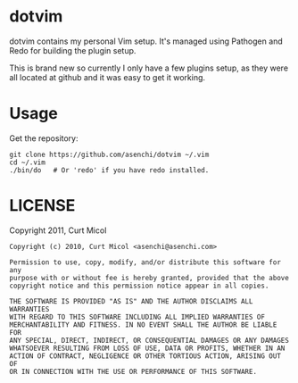 # dotvim

dotvim contains my personal Vim setup. It's managed using Pathogen and Redo
for building the plugin setup.

This is brand new so currently I only have a few plugins setup, as they were
all located at github and it was easy to get it working.

# Usage

Get the repository:

    git clone https://github.com/asenchi/dotvim ~/.vim
    cd ~/.vim
    ./bin/do   # Or 'redo' if you have redo installed.
    

# LICENSE

Copyright 2011, Curt Micol


    Copyright (c) 2010, Curt Micol <asenchi@asenchi.com>
    
    Permission to use, copy, modify, and/or distribute this software for any
    purpose with or without fee is hereby granted, provided that the above
    copyright notice and this permission notice appear in all copies.
    
    THE SOFTWARE IS PROVIDED "AS IS" AND THE AUTHOR DISCLAIMS ALL WARRANTIES
    WITH REGARD TO THIS SOFTWARE INCLUDING ALL IMPLIED WARRANTIES OF
    MERCHANTABILITY AND FITNESS. IN NO EVENT SHALL THE AUTHOR BE LIABLE FOR
    ANY SPECIAL, DIRECT, INDIRECT, OR CONSEQUENTIAL DAMAGES OR ANY DAMAGES
    WHATSOEVER RESULTING FROM LOSS OF USE, DATA OR PROFITS, WHETHER IN AN
    ACTION OF CONTRACT, NEGLIGENCE OR OTHER TORTIOUS ACTION, ARISING OUT OF
    OR IN CONNECTION WITH THE USE OR PERFORMANCE OF THIS SOFTWARE.
